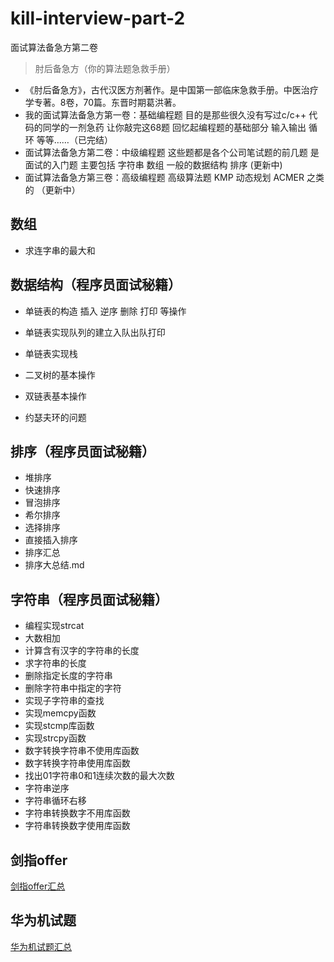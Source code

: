 # kill-interview-part-2
面试算法备急方第二卷

> 肘后备急方（你的算法题急救手册）

* 《肘后备急方》，古代汉医方剂著作。是中国第一部临床急救手册。中医治疗学专著。8卷，70篇。东晋时期葛洪著。
* 我的面试算法备急方第一卷：基础编程题 目的是那些很久没有写过c/c++ 代码的同学的一剂急药 让你敲完这68题 回忆起编程题的基础部分 输入输出 循环 等等……（已完结）
* 面试算法备急方第二卷：中级编程题 这些题都是各个公司笔试题的前几题 是面试的入门题 主要包括 字符串 数组 一般的数据结构 排序 (更新中)
* 面试算法备急方第三卷：高级编程题 高级算法题 KMP 动态规划 ACMER 之类的 （更新中）

## 数组

* 求连字串的最大和

## 数据结构（程序员面试秘籍）

* 单链表的构造 插入 逆序 删除 打印 等操作

* 单链表实现队列的建立入队出队打印

* 单链表实现栈

* 二叉树的基本操作

* 双链表基本操作

* 约瑟夫环的问题

## 排序（程序员面试秘籍）

* 堆排序
* 快速排序
* 冒泡排序
* 希尔排序
* 选择排序
* 直接插入排序
* 排序汇总
* 排序大总结.md

## 字符串（程序员面试秘籍）

* 编程实现strcat
* 大数相加
* 计算含有汉字的字符串的长度
* 求字符串的长度
* 删除指定长度的字符串
* 删除字符串中指定的字符
* 实现子字符串的查找
* 实现memcpy函数
* 实现stcmp库函数
* 实现strcpy函数
* 数字转换字符串不使用库函数
* 数字转换字符串使用库函数
* 找出01字符串0和1连续次数的最大次数
* 字符串逆序
* 字符串循环右移
* 字符串转换数字不用库函数
* 字符串转换数字使用库函数

## 剑指offer

[剑指offer汇总]([kill-interview-part-2](https://github.com/zhuyaguang/kill-interview-part-2)/[剑指offer](https://github.com/zhuyaguang/kill-interview-part-2/tree/master/%E5%89%91%E6%8C%87offer)/**剑指offer汇总.md**)

## 华为机试题

[华为机试题汇总]([kill-interview-part-2](https://github.com/zhuyaguang/kill-interview-part-2)/[华为机试题](https://github.com/zhuyaguang/kill-interview-part-2/tree/master/%E5%8D%8E%E4%B8%BA%E6%9C%BA%E8%AF%95%E9%A2%98)/**华为机试题.md**)



